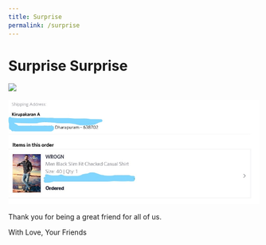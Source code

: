```yaml
---
title: Surprise
permalink: /surprise
---
```


# Surprise Surprise

![](https://tenor.com/view/ondel-ondel-in-love-gift-surprise-tada-for-you-gif-14467909)


![](/media/ss.jpg)

Thank you for being a great friend for all of us.

With Love,
Your Friends